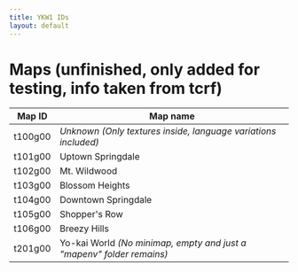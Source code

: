 ```yaml
---
title: YKW1 IDs
layout: default
---
```


# Maps (unfinished, only added for testing, info taken from tcrf)

|Map ID |Map name|
|-------|-------|
|t100g00|*Unknown (Only textures inside, language variations included)*|
|t101g00|Uptown Springdale|
|t102g00|Mt. Wildwood|
|t103g00|Blossom Heights|
|t104g00|Downtown Springdale|
|t105g00|Shopper's Row|
|t106g00|Breezy Hills|
|t201g00|Yo-kai World *(No minimap, empty and just a "mapenv" folder remains)*|
